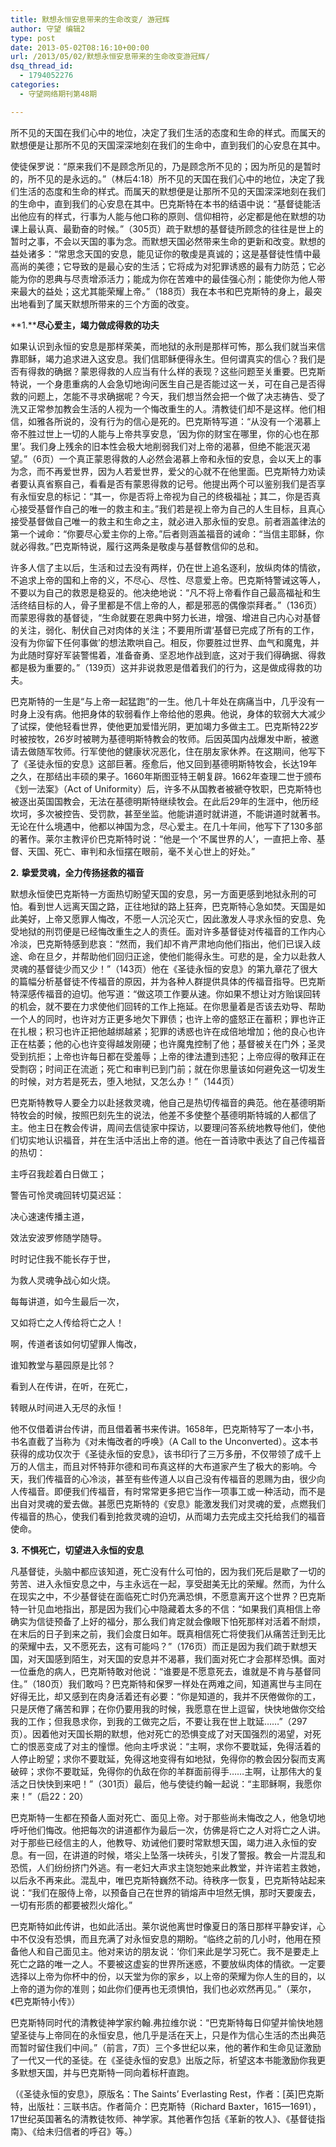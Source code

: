 ```yaml
---
title: 默想永恒安息带来的生命改变/ 游冠辉
author: 守望 编辑2
type: post
date: 2013-05-02T08:16:10+00:00
url: /2013/05/02/默想永恒安息带来的生命改变游冠辉/
dsq_thread_id:
  - 1794052276
categories:
  - 守望网络期刊第48期

---
```

所不见的天国在我们心中的地位，决定了我们生活的态度和生命的样式。而属天的默想便是让那所不见的天国深深地刻在我们的生命中，直到我们的心安息在其中。<!--more-->

使徒保罗说：“原来我们不是顾念所见的，乃是顾念所不见的；因为所见的是暂时的，所不见的是永远的。”（林后4:18）所不见的天国在我们心中的地位，决定了我们生活的态度和生命的样式。而属天的默想便是让那所不见的天国深深地刻在我们的生命中，直到我们的心安息在其中。巴克斯特在本书的结语中说：“基督徒能活出他应有的样式，行事为人能与他口称的原则、信仰相符，必定都是他在默想的功课上最认真、最勤奋的时候。”（305页）疏于默想的基督徒所顾念的往往是世上的暂时之事，不会以天国的事为念。而默想天国必然带来生命的更新和改变。默想的益处诸多：“常思念天国的安息，能见证你的敬虔是真诚的；这是基督徒性情中最高尚的美德；它导致的是最心安的生活；它将成为对犯罪诱惑的最有力防范；它必能为你的恩典与尽责增添活力；能成为你在苦难中的最佳强心剂；能使你为他人带来最大的益处；这尤其能荣耀上帝。”（188页）我在本书和巴克斯特的身上，最突出地看到了属天默想所带来的三个方面的改变。

**1.****尽心爱主，竭力做成得救的功夫**

如果认识到永恒的安息是那样荣美，而地狱的永刑是那样可怖，那么我们就当来信靠耶稣，竭力追求进入这安息。我们信耶稣便得永生。但何谓真实的信心？我们是否有得救的确据？蒙恩得救的人应当有什么样的表现？这些问题至关重要。巴克斯特说，一个身患重病的人会急切地询问医生自己是否能过这一关，可在自己是否得救的问题上，怎能不寻求确据呢？今天，我们想当然会把一个做了决志祷告、受了洗又正常参加教会生活的人视为一个悔改重生的人。清教徒们却不是这样。他们相信，如雅各所说的，没有行为的信心是死的。巴克斯特写道：“从没有一个渴慕上帝不胜过世上一切的人能与上帝共享安息，‘因为你的财宝在哪里，你的心也在那里’。我们身上残余的旧本性会极大地削弱我们对上帝的渴慕，但绝不能泯灭渴望。”（6页）一个真正蒙恩得救的人必然会渴慕上帝和永恒的安息，会以天上的事为念，而不再爱世界，因为人若爱世界，爱父的心就不在他里面。巴克斯特力劝读者要认真省察自己，看看是否有蒙恩得救的记号。他提出两个可以鉴别我们是否享有永恒安息的标记：“其一，你是否将上帝视为自己的终极福祉；其二，你是否真心接受基督作自己的唯一的救主和主。”我们若是视上帝为自己的人生目标，且真心接受基督做自己唯一的救主和生命之主，就必进入那永恒的安息。前者涵盖律法的第一个诫命：“你要尽心爱主你的上帝。”后者则涵盖福音的诫命：“当信主耶稣，你就必得救。”巴克斯特说，履行这两条是敬虔与基督教信仰的总和。

许多人信了主以后，生活和过去没有两样，仍在世上追名逐利，放纵肉体的情欲，不追求上帝的国和上帝的义，不尽心、尽性、尽意爱上帝。巴克斯特警诫这等人，不要以为自己的救恩是稳妥的。他决绝地说：“凡不将上帝看作自己最高福祉和生活终结目标的人，骨子里都是不信上帝的人，都是邪恶的偶像崇拜者。”（136页）而蒙恩得救的基督徒，“生命就要在恩典中努力长进，增强、增进自己内心对基督的关注，弱化、制伏自己对肉体的关注；不要用所谓‘基督已完成了所有的工作，没有为你留下任何事做’的想法欺哄自己。相反，你要胜过世界、血气和魔鬼，并为此随时穿好军装警惕着，准备奋勇、坚忍地作战到底，这对于我们得确据、得救都是极为重要的。”（139页）这并非说救恩是借着我们的行为，这是做成得救的功夫。

巴克斯特的一生是“与上帝一起猛跑”的一生。他几十年处在病痛当中，几乎没有一时身上没有病。他把身体的软弱看作上帝给他的恩典。他说，身体的软弱大大减少了试探，使他轻看世界，使他更加爱惜光阴，更加竭力多做主工。巴克斯特22岁时被按牧，26岁时被聘为基德明斯特教会的牧师。后因英国内战爆发中断，被邀请去做随军牧师。行军使他的健康状况恶化，住在朋友家休养。在这期间，他写下了《圣徒永恒的安息》这部巨著。痊愈后，他又回到基德明斯特牧会，长达19年之久，在那结出丰硕的果子。1660年斯图亚特王朝复辟。1662年查理二世于颁布《划一法案》（Act of Uniformity）后，许多不从国教者被褫夺牧职，巴克斯特也被逐出英国国教会，无法在基德明斯特继续牧会。在此后29年的生涯中，他历经坎坷，多次被控告、受罚款，甚至坐监。他能讲道时就讲道，不能讲道时就著书。无论在什么境遇中，他都以神国为念，尽心爱主。在几十年间，他写下了130多部的著作。莱尔主教评价巴克斯特时说：“他是一个‘不属世界的人’，一直把上帝、基督、天国、死亡、审判和永恒摆在眼前，毫不关心世上的好处。”

**2.** **挚爱灵魂，全力传扬拯救的福音**

默想永恒使巴克斯特一方面热切盼望天国的安息，另一方面更感到地狱永刑的可怕。看到世人远离天国之路，正往地狱的路上狂奔，巴克斯特心急如焚。天国是如此美好，上帝又愿罪人悔改，不愿一人沉沦灭亡，因此激发人寻求永恒的安息、免受地狱的刑罚便是已经悔改重生之人的责任。面对许多基督徒对传福音的工作内心冷淡，巴克斯特感到悲哀：“然而，我们却不肯严肃地向他们指出，他们已误入歧途、命在旦夕，并帮助他们回归正途，使他们能得永生。可悲的是，全力以赴救人灵魂的基督徒少而又少！”（143页）他在《圣徒永恒的安息》的第九章花了很大的篇幅分析基督徒不传福音的原因，并为各种人群提供具体的传福音指导。巴克斯特深感传福音的迫切。他写道：“做这项工作要从速。你如果不想让对方贻误回转的机会，就不要在力求使他们回转的工作上拖延。在你思量着是否该去劝导、帮助一个人的同时，也许对方正更多地欠下罪债；也许上帝的盛怒正在蓄积；罪也许正在扎根；积习也许正把他越绑越紧；犯罪的诱惑也许在成倍地增加；他的良心也许正在枯萎；他的心也许变得越发刚硬；也许魔鬼控制了他；基督被关在门外；圣灵受到抗拒；上帝也许每日都在受羞辱；上帝的律法遭到违犯；上帝应得的敬拜正在受剽窃；时间正在流逝；死亡和审判已到门前；就在你思量该如何避免这一切发生的时候，对方若是死去，堕入地狱，又怎么办！”（144页）

巴克斯特教导人要全力以赴拯救灵魂，他自己是热切传福音的典范。他在基德明斯特牧会的时候，按照巴刻先生的说法，他差不多使整个基德明斯特城的人都信了主。他主日在教会传讲，周间去信徒家中探访，以要理问答系统地教导他们，使他们切实地认识福音，并在生活中活出上帝的道。他在一首诗歌中表达了自己传福音的热切：

主呼召我趁着白日做工；

警告可怜灵魂回转切莫迟延：

决心速速传播主道，

效法安波罗修随学随导。

时时记住我不能长存于世，

为救人灵魂争战心如火烧。

每每讲道，如今生最后一次，

又如将亡之人传给将亡之人！

啊，传道者该如何切望罪人悔改，

谁知教堂与墓园原是比邻？

看到人在传讲，在听，在死亡，

转眼从时间进入无尽的永恒！

他不仅借着讲台传讲，而且借着著书来传讲。1658年，巴克斯特写了一本小书，书名直截了当称为《对未悔改者的呼唤》（A Call to the Unconverted）。这本书获得的成功仅次于《圣徒永恒的安息》，该书印行了三万多册，不仅带领了成千上万的人信主，而且对怀特菲尔德和司布真这样的大布道家产生了极大的影响。今天，我们传福音的心冷淡，甚至有些传道人以自己没有传福音的恩赐为由，很少向人传福音。即便我们传福音，有时常常更多把它当作一项事工或一种活动，而不是出自对灵魂的爱去做。甚愿巴克斯特的《安息》能激发我们对灵魂的爱，点燃我们传福音的热心，使我们看到抢救灵魂的迫切，从而竭力去完成主交托给我们的福音使命。

**3.** **不惧死亡，切望进入永恒的安息**

凡基督徒，头脑中都应该知道，死亡没有什么可怕的，因为我们死后是歇了一切的劳苦、进入永恒安息之中，与主永远在一起，享受甜美无比的荣耀。然而，为什么在现实之中，不少基督徒在面临死亡时仍充满恐惧，不愿意离开这个世界？巴克斯特一针见血地指出，那是因为我们心中隐藏着太多的不信：“如果我们真相信上帝确实为信徒预备了上好的福分，那么我们肯定就会像眼下怕死那样对活着不耐烦，在末后的日子到来之前，我们会度日如年。既真相信死亡将使我们从痛苦迁到无比的荣耀中去，又不愿死去，这有可能吗？”（176页）而正是因为我们疏于默想天国，对天国感到陌生，对天国的安息并不渴慕，我们面对死亡才会那样恐惧。面对一位垂危的病人，巴克斯特敢对他说：“谁要是不愿意死去，谁就是不肯与基督同住。”（180页）我们敢吗？巴克斯特和保罗一样处在两难之间，知道离世与主同在好得无比，却又感到在肉身活着还有必要：“你是知道的，我并不厌倦做你的工，只是厌倦了痛苦和罪；在你仍要用我的时候，我愿意在世上逗留，快快地做你交给我的工作；但我恳求你，到我的工做完之后，不要让我在世上耽延……”（297页）。因着他对天国长期的默想，他对死亡的恐惧变成了对天国强烈的渴望，对死亡的恨恶变成了对主的憧憬。他向主呼求说：“主啊，求你不要耽延，免得活着的人停止盼望；求你不要耽延，免得这地变得有如地狱，免得你的教会因分裂而支离破碎；求你不要耽延，免得你的仇敌在你的羊群面前得手……主啊，让那伟大的复活之日快快到来吧！”（301页）最后，他与使徒约翰一起说：“主耶稣啊，我愿你来！”（启22：20）

巴克斯特一生都在预备人面对死亡、面见上帝。对于那些尚未悔改之人，他急切地呼吁他们悔改。他把每次的讲道都作为最后一次，仿佛是将亡之人对将亡之人讲。对于那些已经信主的人，他教导、劝诫他们要时常默想天国，竭力进入永恒的安息。有一回，在讲道的时候，塔尖上坠落一块砖头，引发了警报。教会一片混乱和恐慌，人们纷纷挤门外逃。有一老妇大声求主饶恕她来此教堂，并许诺若主救她，以后永不再来此。混乱中，唯巴克斯特巍然不动。待秩序一恢复，巴克斯特站起来说：“我们在服侍上帝，以预备自己在世界的销熔声中坦然无惧，那时天要废去，一切有形质的都要被烈火熔化。”

巴克斯特如此传讲，也如此活出。莱尔说他离世时像夏日的落日那样平静安详，心中不仅没有恐惧，而且充满了对永恒安息的期盼。“临终之前的几小时，他用在预备他人和自己面见主。他对来访的朋友说：‘你们来此是学习死亡。我不是要走上死亡之路的唯一之人。不要被这虚妄的世界所迷惑，不要放纵肉体的情欲。一定要选择以上帝为你杯中的份，以天堂为你的家乡，以上帝的荣耀为你人生的目的，以上帝的道为你的准则；如此你们便再也无须惧怕，我们也必欢然再见。”（莱尔，《巴克斯特小传》）

巴克斯特同时代的清教徒神学家约翰.弗拉维尔说：“巴克斯特每日仰望并愉快地翘望圣徒与上帝同在的永恒安息，他几乎是活在天上，只是作为信心生活的杰出典范而暂时留住我们中间。”（前言，7页）三个多世纪以来，他的著作和生命见证激励了一代又一代的圣徒。在《圣徒永恒的安息》出版之际，祈望这本书能激励你我更多默想天国，并与巴克斯特一同向着标杆直跑。

（《圣徒永恒的安息》，原版名：The Saints’ Everlasting Rest，作者：[英]巴克斯特，出版社：三联书店。作者简介：巴克斯特（Richard Baxter，1615—1691），17世纪英国著名的清教徒牧师、神学家。其他著作包括《革新的牧人》、《基督徒指南》、《给未归信者的呼召》等。）